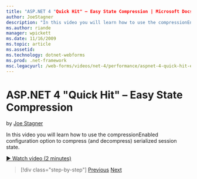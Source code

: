 ```yaml
---
title: "ASP.NET 4 "Quick Hit" – Easy State Compression | Microsoft Docs"
author: JoeStagner
description: "In this video you will learn how to use the compressionEnabled configuration option to compress (and decompress) serialized session state."
ms.author: riande
manager: wpickett
ms.date: 11/16/2009
ms.topic: article
ms.assetid: 
ms.technology: dotnet-webforms
ms.prod: .net-framework
msc.legacyurl: /web-forms/videos/net-4/performance/aspnet-4-quick-hit-easy-state-compression
---
```

ASP.NET 4 "Quick Hit" – Easy State Compression
====================
by [Joe Stagner](https://github.com/JoeStagner)

In this video you will learn how to use the compressionEnabled configuration option to compress (and decompress) serialized session state. 

[&#9654; Watch video (2 minutes)](https://channel9.msdn.com/Blogs/ASP-NET-Site-Videos/aspnet-4-quick-hit-easy-state-compression)

>[!div class="step-by-step"]
[Previous](aspnet-4-quick-hit-selective-view-state.md)
[Next](how-do-i-use-the-viewstatemode-property-for-managing-viewstate.md)